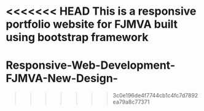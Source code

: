 <<<<<<< HEAD
This is a responsive portfolio website for FJMVA built using bootstrap framework
=======
Responsive-Web-Development-FJMVA-New-Design-
============================================
>>>>>>> 3c0e196de4f7744cb1c4fc7d7892ea79a8c77371
